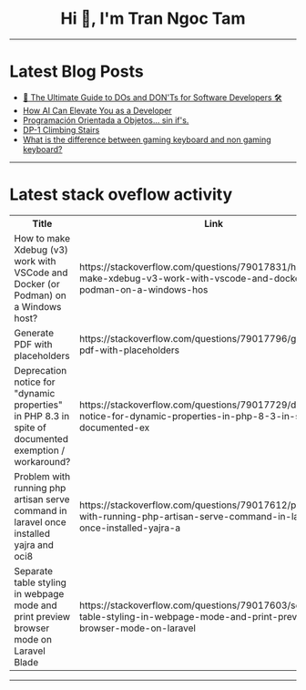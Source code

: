 <h1 align="center">Hi 👋, I'm Tran Ngoc Tam</h1>

---

# Latest Blog Posts 
<!-- BLOG-POST-LIST:START -->
- [🚀 The Ultimate Guide to DOs and DON&#39;Ts for Software Developers 🛠️](https://dev.to/hadil/the-ultimate-guide-to-dos-and-donts-for-software-developers-2o34)
- [How AI Can Elevate You as a Developer](https://dev.to/saamiabbaskhan/how-ai-can-elevate-you-as-a-developer-27fk)
- [Programación Orientada a Objetos... sin if&#39;s.](https://dev.to/baltasarq/programacion-orientada-a-objetos-sin-ifs-4ek9)
- [DP-1 Climbing Stairs](https://dev.to/phoenix_238501d86d417e/dp-1-climbing-stairs-4p5j)
- [What is the difference between gaming keyboard and non gaming keyboard?](https://dev.to/mysticcoder/what-is-the-difference-between-gaming-keyboard-and-non-gaming-keyboard-1p6k)
<!-- BLOG-POST-LIST:END -->

---

# Latest stack oveflow activity
<table>
  <tr><th>Title</th><th>Link</th></tr>
  <!-- STACKOVERFLOW:START --><tr><td>How to make Xdebug &lpar;v3&rpar; work with VSCode and Docker &lpar;or Podman&rpar; on a Windows host?</td><td>https://stackoverflow.com/questions/79017831/how-to-make-xdebug-v3-work-with-vscode-and-docker-or-podman-on-a-windows-hos</td></tr><tr><td>Generate PDF with placeholders</td><td>https://stackoverflow.com/questions/79017796/generate-pdf-with-placeholders</td></tr><tr><td>Deprecation notice for &quot;dynamic properties&quot; in PHP 8.3 in spite of documented exemption / workaround?</td><td>https://stackoverflow.com/questions/79017729/deprecation-notice-for-dynamic-properties-in-php-8-3-in-spite-of-documented-ex</td></tr><tr><td>Problem with running php artisan serve command in laravel once installed yajra and oci8</td><td>https://stackoverflow.com/questions/79017612/problem-with-running-php-artisan-serve-command-in-laravel-once-installed-yajra-a</td></tr><tr><td>Separate table styling in webpage mode and print preview browser mode on Laravel Blade</td><td>https://stackoverflow.com/questions/79017603/separate-table-styling-in-webpage-mode-and-print-preview-browser-mode-on-laravel</td></tr><!-- STACKOVERFLOW:END -->
</table>

---


